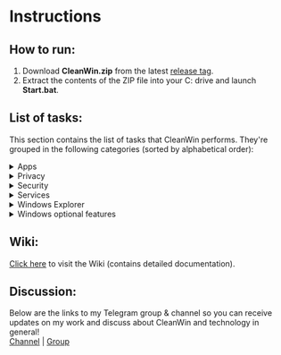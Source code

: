# Instructions

## How to run:
1. Download **CleanWin.zip** from the latest [release tag](https://github.com/PratyakshM/CleanWin/releases/tag/0.6).
2. Extract the contents of the ZIP file into your C: drive and launch **Start.bat**.    

## List of tasks:
This section contains the list of tasks that CleanWin performs. They're grouped in the following categories (sorted by alphabetical order):
<details>
<summary>Apps</summary>
List of apps removed by default:
  <br>3D Viewer        
  <br>Cortana  
  <br>Feedback Hub 
  <br>Get Help      
  <br>Get started  
  <br>Mail and Calendar  
  <br>Messaging  
  <br>Maps  
  <br>Microsoft News  
  <br>Microsoft Solitaire Collection  
  <br>Movies & TV  
  <br>OneConnect  
  <br>OneNote  
  <br>Paint 3D  
  <br>People  
  <br>Sway  
  <br>Sticky Notes  
  <br>Xbox
  <br>Xbox Game bar
  <br><br> List of apps removed (user-choice basis):
  <br>Alarms
  <br>Camera
  <br>Groove Music
  <br>Mixed Reality Portal
  <br>Office
  <br>Office Lens
  <br>Skype
  <br>Whiteboard
  <br>Your Phone
  <br><br>List of apps installed (user-choice basis):
  <br>Chocolatey package manager
  <br>7-zip
</details>

<details>
 <summary>Privacy</summary>
  Fully turn off all data collection/telemetry (level full, user-choice basis)
  <br>Turn off maps updates
  <br>Turn off feedback
  <br>Turn off advertising ID
  <br>Turn off location tracking
  <br>Turn off background apps
</details>

<details>
<summary>Security</summary>
  Turn on automatic login when PC restarts after installing a Windows Update
  <br>Turn off Server Message Block
  <br>Turn off Meltdown compatibility flag
</details>   

<details>
 <summary>Services</summary>
  Turn off automatic Windows updates (user-choice basis)
  <br>Turn off Windows Update delivery via P2P and LAN
  <br>Turn off AutoPlay
  <br>Turn off Autorun
  <br>Turn off disk defragmentation (user-choice basis)
  <br>Set BIOS time to UTC
</details>

<details>
 <summary>Windows Explorer</summary>
  Set Explorer to open This PC instead of Quick access
  <br>Turn off sticky keys prompt
  <br>Use Print Screen key to open Snip & Sketch overlay
  <br>Hide 3D Objects tabs from This PC and Quick Access
  <br>Hide task view icon from taskbar
  <br>Hide Cortana icon from taskbar
  <br>Hide search bar from taskbar
  <br>Show seconds in taskbar clock (user-choice basis)
  <br>Show verbose status
</details>

<details>
 <summary>Windows optional features</summary>
  Turn on Windows Subsystem for Linux (user-choice basis)
  <br>Turn on Virtual Machine (user-choice basis)
</details>

## Wiki:
[Click here](https://github.com/PratyakshM/CleanWin/wiki/Wiki) to visit the Wiki (contains detailed documentation).      


## Discussion:
Below are the links to my Telegram group & channel so you can receive updates on my work and discuss about CleanWin and technology in general!  
[Channel](https://t.me/PratyakshProjects) | [Group](https://t.me/pratt_community)   
